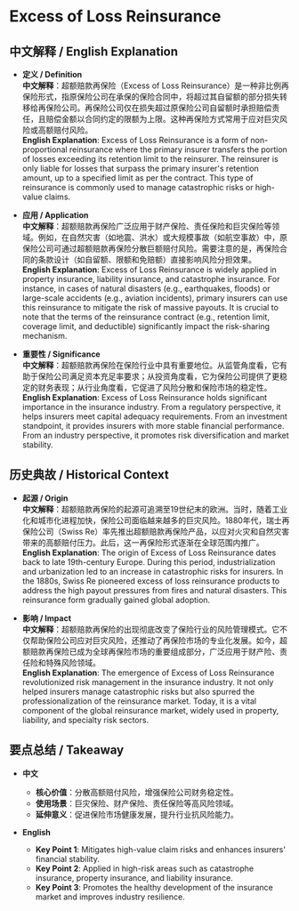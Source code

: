 # Excess of Loss Reinsurance

## 中文解释 / English Explanation

* **定义 / Definition**  
  **中文解释**：超额赔款再保险（Excess of Loss Reinsurance）是一种非比例再保险形式，指原保险公司在承保的保险合同中，将超过其自留额的部分损失转移给再保险公司。再保险公司仅在损失超过原保险公司自留额时承担赔偿责任，且赔偿金额以合同约定的限额为上限。这种再保险方式常用于应对巨灾风险或高额赔付风险。  
  **English Explanation**: Excess of Loss Reinsurance is a form of non-proportional reinsurance where the primary insurer transfers the portion of losses exceeding its retention limit to the reinsurer. The reinsurer is only liable for losses that surpass the primary insurer's retention amount, up to a specified limit as per the contract. This type of reinsurance is commonly used to manage catastrophic risks or high-value claims.

* **应用 / Application**  
  **中文解释**：超额赔款再保险广泛应用于财产保险、责任保险和巨灾保险等领域。例如，在自然灾害（如地震、洪水）或大规模事故（如航空事故）中，原保险公司可通过超额赔款再保险分散巨额赔付风险。需要注意的是，再保险合同的条款设计（如自留额、限额和免赔额）直接影响风险分担效果。  
  **English Explanation**: Excess of Loss Reinsurance is widely applied in property insurance, liability insurance, and catastrophe insurance. For instance, in cases of natural disasters (e.g., earthquakes, floods) or large-scale accidents (e.g., aviation incidents), primary insurers can use this reinsurance to mitigate the risk of massive payouts. It is crucial to note that the terms of the reinsurance contract (e.g., retention limit, coverage limit, and deductible) significantly impact the risk-sharing mechanism.

* **重要性 / Significance**  
  **中文解释**：超额赔款再保险在保险行业中具有重要地位。从监管角度看，它有助于保险公司满足资本充足率要求；从投资角度看，它为保险公司提供了更稳定的财务表现；从行业角度看，它促进了风险分散和保险市场的稳定性。  
  **English Explanation**: Excess of Loss Reinsurance holds significant importance in the insurance industry. From a regulatory perspective, it helps insurers meet capital adequacy requirements. From an investment standpoint, it provides insurers with more stable financial performance. From an industry perspective, it promotes risk diversification and market stability.

## 历史典故 / Historical Context

* **起源 / Origin**  
  **中文解释**：超额赔款再保险的起源可追溯至19世纪末的欧洲。当时，随着工业化和城市化进程加快，保险公司面临越来越多的巨灾风险。1880年代，瑞士再保险公司（Swiss Re）率先推出超额赔款再保险产品，以应对火灾和自然灾害带来的高额赔付压力。此后，这一再保险形式逐渐在全球范围内推广。  
  **English Explanation**: The origin of Excess of Loss Reinsurance dates back to late 19th-century Europe. During this period, industrialization and urbanization led to an increase in catastrophic risks for insurers. In the 1880s, Swiss Re pioneered excess of loss reinsurance products to address the high payout pressures from fires and natural disasters. This reinsurance form gradually gained global adoption.

* **影响 / Impact**  
  **中文解释**：超额赔款再保险的出现彻底改变了保险行业的风险管理模式。它不仅帮助保险公司应对巨灾风险，还推动了再保险市场的专业化发展。如今，超额赔款再保险已成为全球再保险市场的重要组成部分，广泛应用于财产险、责任险和特殊风险领域。  
  **English Explanation**: The emergence of Excess of Loss Reinsurance revolutionized risk management in the insurance industry. It not only helped insurers manage catastrophic risks but also spurred the professionalization of the reinsurance market. Today, it is a vital component of the global reinsurance market, widely used in property, liability, and specialty risk sectors.

## 要点总结 / Takeaway

* **中文**  
  - **核心价值**：分散高额赔付风险，增强保险公司财务稳定性。  
  - **使用场景**：巨灾保险、财产保险、责任保险等高风险领域。  
  - **延伸意义**：促进保险市场健康发展，提升行业抗风险能力。  

* **English**  
  - **Key Point 1**: Mitigates high-value claim risks and enhances insurers' financial stability.  
  - **Key Point 2**: Applied in high-risk areas such as catastrophe insurance, property insurance, and liability insurance.  
  - **Key Point 3**: Promotes the healthy development of the insurance market and improves industry resilience.